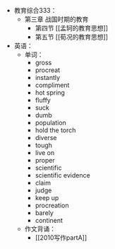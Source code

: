 - 教育综合333：
	- 第三章 战国时期的教育
		- 第四节 [[孟轲的教育思想]]
		- 第五节 [[荀况的教育思想]]
- 英语：
	- 单词：
		- gross
		- procreat
		- instantly
		- compliment
		- hot spring
		- fluffy
		- suck
		- dumb
		- population
		- hold the torch
		- diverse
		- tough
		- live on
		- proper
		- scientific
		- scientific evidence
		- claim
		- judge
		- keep up
		- procreation
		- barely
		- continent
	- 作文背诵：
		- [[2010写作partA]]